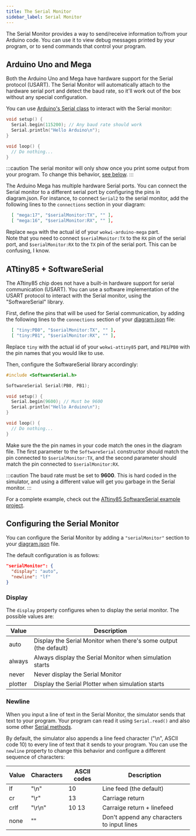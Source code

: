 ```yaml
---
title: The Serial Monitor
sidebar_label: Serial Monitor
---
```


The Serial Monitor provides a way to send/receive information to/from your Arduino code.
You can use it to view debug messages printed by your program, or to send commands that control
your program.

## Arduino Uno and Mega

Both the Arduino Uno and Mega have hardware support for the Serial protocol (USART). The Serial Monitor will automatically attach to the hardware serial port and detect the baud rate, so it'll work out of the box without any special configuration.

You can use [Arduino's Serial class](https://www.arduino.cc/reference/en/language/functions/communication/serial/) to interact with the Serial monitor:

```cpp
void setup() {
  Serial.begin(115200); // Any baud rate should work
  Serial.println("Hello Arduino\n");
}

void loop() {
  // Do nothing...
}
```

:::caution
The serial monitor will only show once you print some output from your program. To change this behavior, [see below](#display).
:::

The Arduino Mega has multiple hardware Serial ports. You can connect the Serial monitor to a different serial port by configuring the pins in diagram.json. For instance, to connect `Serial2` to the serial monitor, add the following lines to the `connections` section in your diagram:

```json
  [ "mega:17", "$serialMonitor:TX", "" ],
  [ "mega:16", "$serialMonitor:RX", "" ],
```

Replace `mega` with the actual id of your `wokwi-arduino-mega` part.  
Note that you need to connect `$serialMonitor:TX` to the `RX` pin of the serial port, and `$serialMonitor:RX` to the `TX` pin of the serial port. This can be confusing, I know.

## ATtiny85 + SoftwareSerial

The ATtiny85 chip does not have a built-in hardware support for serial communication (USART). You can use a
software implementation of the USART protocol to interact with the Serial monitor, using the "SoftwareSerial" library.

First, define the pins that will be used for Serial communication, by adding the following lines to the `connections` section of your [diagram.json](../diagram-format) file:

```json
  [ "tiny:PB0", "$serialMonitor:TX", "" ],
  [ "tiny:PB1", "$serialMonitor:RX", "" ],
```

Replace `tiny` with the actual id of your `wokwi-attiny85` part, and `PB1`/`PB0` with the pin names that you would like to use.

Then, configure the SoftwareSerial library accordingly:

```cpp
#include <SoftwareSerial.h>

SoftwareSerial Serial(PB0, PB1);

void setup() {
  Serial.begin(9600); // Must be 9600
  Serial.println("Hello Arduino\n");
}

void loop() {
  // Do nothing...
}
```

Make sure the the pin names in your code match the ones in the diagram file. The first parameter
to the `SoftwareSerial` constructor should match the pin connected to `$serialMonitor:TX`, and
the second parameter should match the pin connected to `$serialMonitor:RX`.

:::caution
The baud rate must be set to **9600**. This is hard coded in the simulator, and using a different
value will get you garbage in the Serial monitor.
:::

For a complete example, check out the [ATtiny85 SoftwareSerial example project](https://wokwi.com/arduino/projects/290883003139228169).

## Configuring the Serial Monitor

You can configure the Serial Monitor by adding a `"serialMonitor"` section to your [diagram.json](../diagram-format) file.

The default configuration is as follows:

```json
"serialMonitor": {
  "display": "auto",
  "newline": "lf"
}
```

### Display

The `display` property configures when to display the serial monitor. The possible values are:

| Value   | Description                                                       |
| ------- | ----------------------------------------------------------------- |
| auto    | Display the Serial Monitor when there's some output (the default) |
| always  | Always display the Serial Monitor when simulation starts          |
| never   | Never display the Serial Monitor                                  |
| plotter | Display the Serial Plotter when simulation starts                 |

### Newline

When you input a line of text in the Serial Monitor, the simulator sends that text to your program.
Your program can read it using `Serial.read()` and also some other [Serial methods](https://www.arduino.cc/reference/en/language/functions/communication/serial/).

By default, the simulator also appends a line feed character ("\n", ASCII code 10) to every line
of text that it sends to your program. You can use the `newline` property to change this behavior and configure a different sequence of characters:

| Value | Characters | ASCII codes | Description                                |
| ----- | ---------- | ----------- | ------------------------------------------ |
| lf    | "\n"       | 10          | Line feed (the default)                    |
| cr    | "\r"       | 13          | Carriage return                            |
| crlf  | "\r\n"     | 10 13       | Carraige return + linefeed                 |
| none  | ""         |             | Don't append any characters to input lines |
